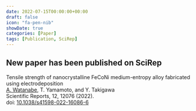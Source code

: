 ```yaml
---
date: 2022-07-15T00:00:00+00:00
draft: false
icon: "fa-pen-nib"
showDate: true
categories: [Paper]
tags: [Publication, SciRep]
---
```


## New paper has been published on SciRep

Tensile strength of nanocrystalline FeCoNi medium-entropy alloy fabricated using electrodeposition  
    <u>A. Watanabe</u>, T. Yamamoto, and Y. Takigawa  
    Scientific Reports, 12, 12076 (2022).  
    doi: [10.1038/s41598-022-16086-6](https://doi.org/10.1038/s41598-022-16086-6)

<div class="iframely-embed"><div class="iframely-responsive" style="height: 170px; padding-bottom: 0;"><a href="https://doi.org/10.1038/s41598-022-16086-6" data-iframely-url="//cdn.iframe.ly/api/iframe?url=https%3A%2F%2Fdoi.org%2F10.1038%2Fs41598-022-16086-6&key=8bc9fbec81f15b0cbb303c18f126d6a3"></a></div></div><script async src="//cdn.iframe.ly/embed.js" charset="utf-8"></script>